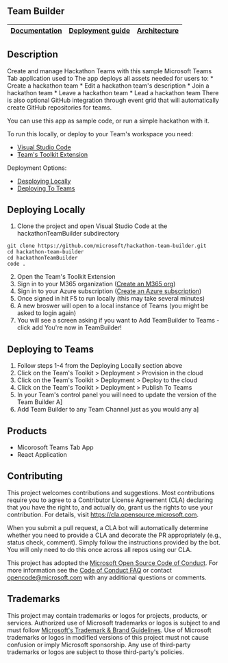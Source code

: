 ## Team Builder

| [Documentation](https://github.com/microsoft/hackathon-team-builder/wiki/Documentation) | [Deployment guide](https://github.com/microsoft/hackathon-team-builder/wiki/Deployment-Guide) | [Architecture]() |
| ---- | ---- | ---- |

## Description

Create and manage Hackathon Teams with this sample Microsoft Teams Tab application used to 
The app deploys all assets needed for users to:
    * Create a hackathon team
    * Edit a hackathon team's description
    * Join a hackathon team
    * Leave a hackathon team
    * Lead a hackathon team
There is also optional GitHub integration through event grid that will automatically create GitHub repositories for teams.

You can use this app as sample code, or run a simple hackathon with it.

To run this locally, or deploy to your Team's workspace you need:
* [Visual Studio Code](https://code.visualstudio.com/Download)
* [Team's Toolkit Extension](https://marketplace.visualstudio.com/items?itemName=TeamsDevApp.ms-teams-vscode-extension)

Deployment Options:
* [Desploying Locally](#deploying-locally)
* [Deploying To Teams](#deploying-to-teams)


## Deploying Locally
1. Clone the project and open Visual Studio Code at the hackathonTeamBuilder subdirectory
```
git clone https://github.com/microsoft/hackathon-team-builder.git
cd hackathon-team-builder
cd hackathonTeamBuilder
code .
```
2. Open the Team's Toolkit Extension
3. Sign in to your M365 organization ([Create an M365 org](https://www.microsoft.com/en-us/windows-365?rtc=1))
4. Sign in to your Azure subscription ([Create an Azure subscription](https://docs.microsoft.com/en-us/azure/cost-management-billing/manage/create-subscription#:~:text=Create%20a%20subscription%20in%20the%20Azure%20portal.%201,that%20helps%20you%20easily%20...%20%20See%20More.))
5. Once signed in hit F5 to run locally (this may take several minutes)
6. A new broswer will open to a local instance of Teams (you might be asked to login again)
7. You will see a screen asking if you want to Add TeamBuilder to Teams - click add
You're now in TeamBuilder!

## Deploying to Teams
1. Follow steps 1-4 from the Deploying Locally section above
2. Click on the Team's Toolkit > Deployment > Provision in the cloud
3. Click on the Team's Toolkit > Deployment > Deploy to the cloud 
4. Click on the Team's Toolkit > Deployment > Publish To Teams
5. In your Team's control panel you will need to update the version of the Team Builder A]
6. Add Team Builder to any Team Channel just as you would any a]

## Products
- Micorosoft Teams Tab App
- React Application

## Contributing

This project welcomes contributions and suggestions.  Most contributions require you to agree to a
Contributor License Agreement (CLA) declaring that you have the right to, and actually do, grant us
the rights to use your contribution. For details, visit https://cla.opensource.microsoft.com.

When you submit a pull request, a CLA bot will automatically determine whether you need to provide
a CLA and decorate the PR appropriately (e.g., status check, comment). Simply follow the instructions
provided by the bot. You will only need to do this once across all repos using our CLA.

This project has adopted the [Microsoft Open Source Code of Conduct](https://opensource.microsoft.com/codeofconduct/).
For more information see the [Code of Conduct FAQ](https://opensource.microsoft.com/codeofconduct/faq/) or
contact [opencode@microsoft.com](mailto:opencode@microsoft.com) with any additional questions or comments.

## Trademarks

This project may contain trademarks or logos for projects, products, or services. Authorized use of Microsoft 
trademarks or logos is subject to and must follow 
[Microsoft's Trademark & Brand Guidelines](https://www.microsoft.com/en-us/legal/intellectualproperty/trademarks/usage/general).
Use of Microsoft trademarks or logos in modified versions of this project must not cause confusion or imply Microsoft sponsorship.
Any use of third-party trademarks or logos are subject to those third-party's policies.
